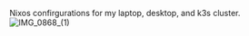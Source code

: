 Nixos confirgurations for my laptop, desktop, and k3s cluster.
![IMG_0868_(1)](https://github.com/user-attachments/assets/2fc4ebf3-a9d2-437d-8552-71d0971f348a)

